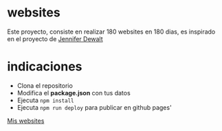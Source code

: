 # websites

Este proyecto, consiste en realizar 180 websites en 180 dias, es inspirado en el proyecto de [Jennifer Dewalt](https://jenniferdewalt.com/index.html)

# indicaciones

* Clona el repositorio
* Modifica el **package.json** con tus datos
* Ejecuta `npm install`
* Ejecuta `npm run deploy` para publicar en github pages'

[Mis websites](http://yeion7.github.io/websites/)
